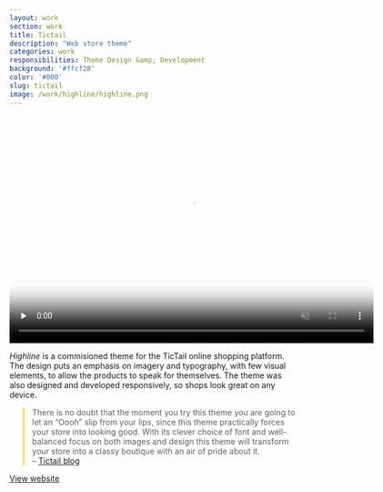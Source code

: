 ```yaml
---
layout: work
section: work
title: Tictail
description: "Web store theme"
categories: work
responsibilities: Theme Design &amp; Development
background: '#ffcf28'
color: '#000'
slug: tictail
image: /work/highline/highline.png
---
```


<div>
  <video muted playsinline id="highline" class="browser_img" title="Highline - Tictail.com"
    preload="none" width="640" height="400" poster="{{ site.root }}{{ page.image }}" data-setup="{}">
    <source src="{{ site.root }}/work/highline/highline.mp4" type='video/mp4'>
  </video>
</div>

<em>Highline</em> is a commisioned theme for the TicTail online shopping platform. The design puts an emphasis on imagery and typography, with few visual elements, to allow the products to speak for themselves. The theme was also designed and developed responsively, so shops look great on any device.

<blockquote style="border-color: #ffcf28">
  There is no doubt that the moment you try this theme you are going to let an “Oooh” slip from your lips, since this theme practically forces your store into looking good. With its clever choice of font and well-balanced focus on both images and design this theme will transform your store into a classy boutique with an air of pride about it.
  <aside>
    – <a href="http://blog.tictail.com/post/74175309208/from-the-theme-gallery-highline" rel="external">Tictail blog</a>
  </aside>
</blockquote>

<a href="http://highline.tictail.com" class="button" rel="external">View website</a>